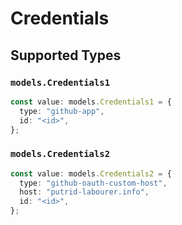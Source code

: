 # Credentials


## Supported Types

### `models.Credentials1`

```typescript
const value: models.Credentials1 = {
  type: "github-app",
  id: "<id>",
};
```

### `models.Credentials2`

```typescript
const value: models.Credentials2 = {
  type: "github-oauth-custom-host",
  host: "putrid-labourer.info",
  id: "<id>",
};
```

